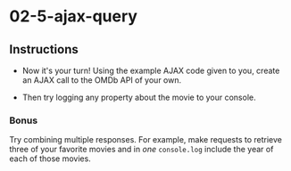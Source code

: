 # 02-5-ajax-query

## Instructions

- Now it's your turn! Using the example AJAX code given to you, create an AJAX call to the OMDb API of your own.

- Then try logging any property about the movie to your console.

### Bonus

Try combining multiple responses. For example, make requests to retrieve three of your favorite movies and in _one_ `console.log` include the year of each of those movies.
